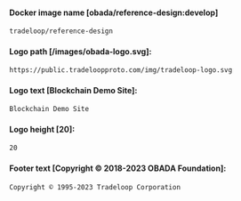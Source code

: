 #### Docker image name [obada/reference-design:develop]
```sh
tradeloop/reference-design
```

#### Logo path [/images/obada-logo.svg]:
```sh
https://public.tradeloopproto.com/img/tradeloop-logo.svg
```

#### Logo text [Blockchain Demo Site]:
```sh
Blockchain Demo Site
```

#### Logo height [20]:
```sh
20
```

#### Footer text [Copyright © 2018-2023 OBADA Foundation]:
```sh
Copyright © 1995-2023 Tradeloop Corporation
```

